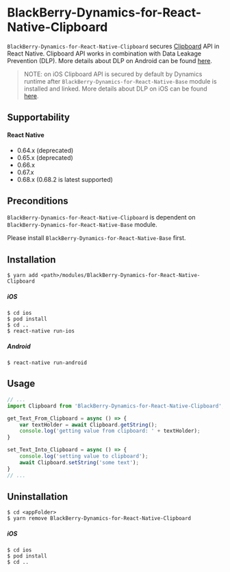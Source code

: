 # BlackBerry-Dynamics-for-React-Native-Clipboard

`BlackBerry-Dynamics-for-React-Native-Clipboard` secures [Clipboard](https://facebook.github.io/react-native/docs/clipboard) API in React Native.
Clipboard API works in combination with Data Leakage Prevention (DLP). More details about DLP on Android can be found [here](https://developer.blackberry.com/devzone/files/blackberry-dynamics/android/namespacecom_1_1good_1_1gd_1_1widget.html).
> NOTE: on iOS Clipboard API is secured by default by Dynamics runtime after `BlackBerry-Dynamics-for-React-Native-Base` module is installed and linked. More details about DLP on iOS can be found [here](https://developer.blackberry.com/devzone/files/blackberry-dynamics/ios/interface_g_di_o_s.html).

## Supportability
#### React Native
 - 0.64.x (deprecated)
 - 0.65.x (deprecated)
 - 0.66.x
 - 0.67.x
 - 0.68.x (0.68.2 is latest supported)

## Preconditions
`BlackBerry-Dynamics-for-React-Native-Clipboard` is dependent on `BlackBerry-Dynamics-for-React-Native-Base` module.

Please install `BlackBerry-Dynamics-for-React-Native-Base` first.
## Installation
    $ yarn add <path>/modules/BlackBerry-Dynamics-for-React-Native-Clipboard

##### iOS
    $ cd ios
    $ pod install
    $ cd ..
    $ react-native run-ios
##### Android
    $ react-native run-android

## Usage
```javascript
// ...
import Clipboard from 'BlackBerry-Dynamics-for-React-Native-Clipboard';

get_Text_From_Clipboard = async () => { 
    var textHolder = await Clipboard.getString();
    console.log('getting value from clipboard: ' + textHolder);
}

set_Text_Into_Clipboard = async () => {
    console.log('setting value to clipboard');
    await Clipboard.setString('some text');
}
// ...
```

## Uninstallation
    $ cd <appFolder>
    $ yarn remove BlackBerry-Dynamics-for-React-Native-Clipboard

##### iOS
    $ cd ios
    $ pod install
    $ cd ..

